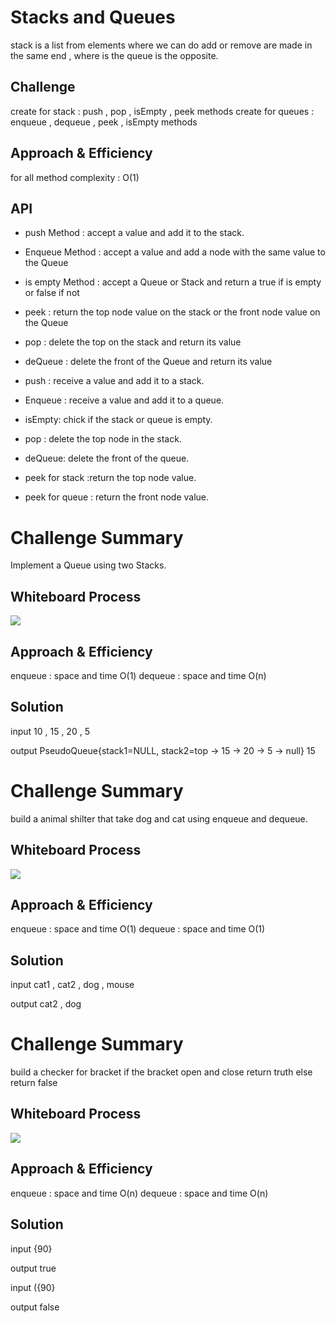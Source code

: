 # Stacks and Queues
<!-- Short summary or background information -->
stack is a list from elements where we can do add or remove are made in the same end
, where is the queue is the opposite. 

## Challenge
<!-- Description of the challenge -->
create for stack : push , pop , isEmpty , peek methods
create for queues : enqueue , dequeue , peek , isEmpty methods
## Approach & Efficiency
<!-- What approach did you take? Why? What is the Big O space/time for this approach? -->

for all method complexity : O(1)

## API
<!-- Description of each method publicly available to your Stack and Queue-->

* push Method : accept a value and add it to the stack.
* Enqueue Method : accept a value and add a node with the same value to the Queue
* is empty Method : accept a Queue or Stack and return a true if is empty or false if not
* peek : return the top node value on the stack or the front node value on the Queue
* pop :  delete the top on the stack and return its value
* deQueue : delete the front of the Queue and return its value

* push : receive a value and add it to a stack.
* Enqueue : receive a value and add it to a queue.
* isEmpty: chick if the stack or queue is empty.
* pop : delete the top node in the stack.
* deQueue: delete the front of the queue.
* peek for stack :return the top node value.
* peek for queue : return the front node value.

# Challenge Summary
<!-- Description of the challenge -->

Implement a Queue using two Stacks.


## Whiteboard Process
<!-- Embedded whiteboard image -->
![](C:\401java\newData\data-structures-and-algorithms-401\challenges\stack-and-queue\img\cc11.PNG)

## Approach & Efficiency
<!-- What approach did you take? Why? What is the Big O space/time for this approach? -->
enqueue : space and time O(1)
dequeue : space and time O(n)
## Solution
<!-- Show how to run your code, and examples of it in action -->
input 10 , 15 , 20 , 5 

output PseudoQueue{stack1=NULL, stack2=top -> 15 -> 20 -> 5 -> null}
15


# Challenge Summary
<!-- Description of the challenge -->

build a animal shilter that take dog and cat using enqueue and dequeue.

## Whiteboard Process
<!-- Embedded whiteboard image -->
![](C:\401java\newData\data-structures-and-algorithms-401\challenges\stack-and-queue\img\cc12.PNG)

## Approach & Efficiency
<!-- What approach did you take? Why? What is the Big O space/time for this approach? -->
enqueue : space and time O(1)
dequeue : space and time O(1)
## Solution
<!-- Show how to run your code, and examples of it in action -->
input cat1 , cat2 , dog , mouse 

output 
cat2 , dog

# Challenge Summary
<!-- Description of the challenge -->

build a checker for bracket if the bracket open 
and close return truth else return false

## Whiteboard Process
<!-- Embedded whiteboard image -->
![](C:\401java\newData\data-structures-and-algorithms-401\challenges\stack-and-queue\img\cc13.PNG)

## Approach & Efficiency
<!-- What approach did you take? Why? What is the Big O space/time for this approach? -->
enqueue : space and time O(n)
dequeue : space and time O(n)
## Solution
<!-- Show how to run your code, and examples of it in action -->
input {90}

output
true 

input ({90}

output
false
